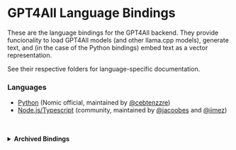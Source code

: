 # GPT4All Language Bindings
These are the language bindings for the GPT4All backend. They provide funcionality to load GPT4All models (and other llama.cpp models), generate text, and (in the case of the Python bindings) embed text as a vector representation.

See their respective folders for language-specific documentation.

### Languages
- [Python](https://github.com/nomic-ai/gpt4all/tree/main/gpt4all-bindings/python) (Nomic official, maintained by [@cebtenzzre](https://github.com/cebtenzzre))
- [Node.js/Typescript](https://github.com/nomic-ai/gpt4all/tree/main/gpt4all-bindings/typescript) (community, maintained by [@jacoobes](https://github.com/jacoobes) and [@iimez](https://github.com/iimez))

<br/>
<br/>

<details><summary><b>Archived Bindings</b></summary>
<br/>

The following bindings have been removed from this repository due to lack of maintenance. If someone is interested in maintaining them, we can bring them back&mdash;feel free to message a developer on Dicsord if you are interested. Provided are links to their last available version (not necessarily the last working version).
- C#: [41c9013f](https://github.com/nomic-ai/gpt4all/tree/41c9013fa46a194b3e4fee6ced1b9d1b65e177ac/gpt4all-bindings/csharp)
- Java: [41c9013f](https://github.com/nomic-ai/gpt4all/tree/41c9013fa46a194b3e4fee6ced1b9d1b65e177ac/gpt4all-bindings/java)
- Go: [41c9013f](https://github.com/nomic-ai/gpt4all/tree/41c9013fa46a194b3e4fee6ced1b9d1b65e177ac/gpt4all-bindings/golang)

</details>
